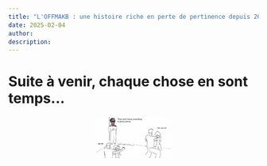 ```yaml
---
title: "L'OFFMAKB : une histoire riche en perte de pertinence depuis 20 ans"
date: 2025-02-04
author:
description: 
---
```

  
    
<style>
  img {
    display: block;
    margin-left: auto;
    margin-right: auto;
    width: 150px; /* Ajuste la taille ici */
    max-width: 100%; /* Pour garantir que l'image ne dépasse pas la largeur de l'écran */
  }
</style>

# Suite à venir, chaque chose en sont temps...

![](meme.png)